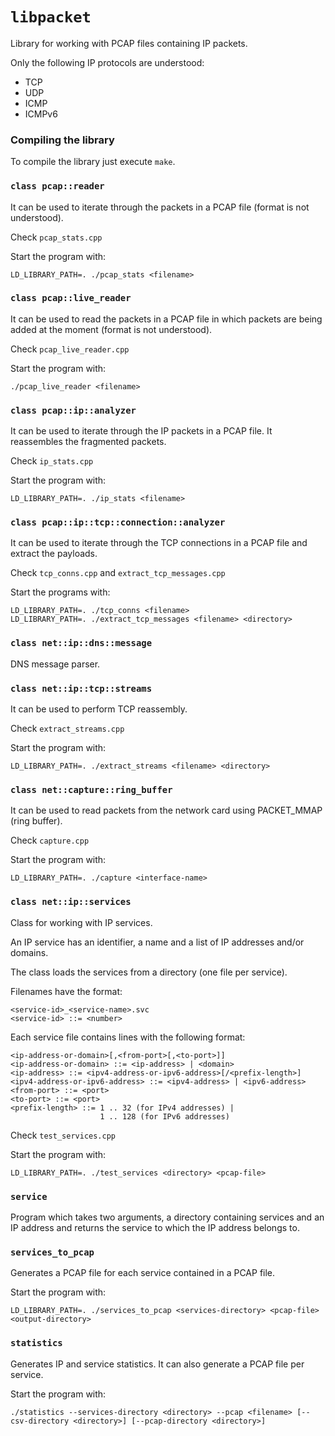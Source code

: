 `libpacket`
==========
Library for working with PCAP files containing IP packets.

Only the following IP protocols are understood:
* TCP
* UDP
* ICMP
* ICMPv6


### Compiling the library
To compile the library just execute `make`.


### `class pcap::reader`
It can be used to iterate through the packets in a PCAP file (format is not understood).

Check `pcap_stats.cpp`

Start the program with:
```
LD_LIBRARY_PATH=. ./pcap_stats <filename>
```


### `class pcap::live_reader`
It can be used to read the packets in a PCAP file in which packets are being added at the moment (format is not understood).

Check `pcap_live_reader.cpp`

Start the program with:
```
./pcap_live_reader <filename>
```


### `class pcap::ip::analyzer`
It can be used to iterate through the IP packets in a PCAP file. It reassembles the fragmented packets.

Check `ip_stats.cpp`

Start the program with:
```
LD_LIBRARY_PATH=. ./ip_stats <filename>
```


### `class pcap::ip::tcp::connection::analyzer`
It can be used to iterate through the TCP connections in a PCAP file and extract the payloads.

Check `tcp_conns.cpp` and `extract_tcp_messages.cpp`

Start the programs with:
```
LD_LIBRARY_PATH=. ./tcp_conns <filename>
LD_LIBRARY_PATH=. ./extract_tcp_messages <filename> <directory>
```


### `class net::ip::dns::message`
DNS message parser.


### `class net::ip::tcp::streams`
It can be used to perform TCP reassembly.

Check `extract_streams.cpp`

Start the program with:
```
LD_LIBRARY_PATH=. ./extract_streams <filename> <directory>
```


### `class net::capture::ring_buffer`
It can be used to read packets from the network card using PACKET\_MMAP (ring buffer).

Check `capture.cpp`

Start the program with:
```
LD_LIBRARY_PATH=. ./capture <interface-name>
```


### `class net::ip::services`
Class for working with IP services.

An IP service has an identifier, a name and a list of IP addresses and/or domains.

The class loads the services from a directory (one file per service).

Filenames have the format:
```
<service-id>_<service-name>.svc
<service-id> ::= <number>
```

Each service file contains lines with the following format:
```
<ip-address-or-domain>[,<from-port>[,<to-port>]]
<ip-address-or-domain> ::= <ip-address> | <domain>
<ip-address> ::= <ipv4-address-or-ipv6-address>[/<prefix-length>]
<ipv4-address-or-ipv6-address> ::= <ipv4-address> | <ipv6-address>
<from-port> ::= <port>
<to-port> ::= <port>
<prefix-length> ::= 1 .. 32 (for IPv4 addresses) |
                    1 .. 128 (for IPv6 addresses)
```

Check `test_services.cpp`

Start the program with:
```
LD_LIBRARY_PATH=. ./test_services <directory> <pcap-file>
```


### `service`
Program which takes two arguments, a directory containing services and an IP address and returns the service to which the IP address belongs to.


### `services_to_pcap`
Generates a PCAP file for each service contained in a PCAP file.

Start the program with:
```
LD_LIBRARY_PATH=. ./services_to_pcap <services-directory> <pcap-file> <output-directory>
```


### `statistics`
Generates IP and service statistics. It can also generate a PCAP file per service.

Start the program with:
```
./statistics --services-directory <directory> --pcap <filename> [--csv-directory <directory>] [--pcap-directory <directory>]
```
